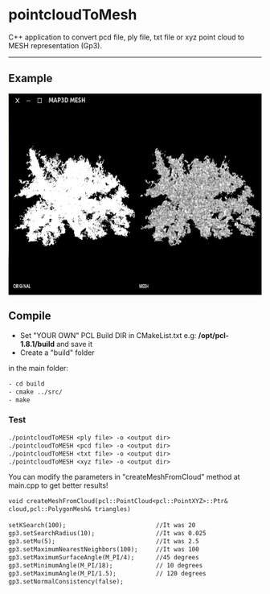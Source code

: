 # pointcloudToMesh
C++ application to convert pcd file, ply file, txt file or xyz point cloud to MESH representation (Gp3). 

-------------------
## Example
<img src="./example/mss1.png" align="center" height="400" width="700"><br>

## Compile
* Set "YOUR OWN" PCL Build DIR in CMakeList.txt e.g: **/opt/pcl-1.8.1/build** and save it
* Create a "build" folder

in the main folder:

    - cd build  
    - cmake ../src/
    - make
       
        	 
### Test

    ./pointcloudToMESH <ply file> -o <output dir>
    ./pointcloudToMESH <pcd file> -o <output dir>
    ./pointcloudToMESH <txt file> -o <output dir>
    ./pointcloudToMESH <xyz file> -o <output dir>
  
You can modify the parameters in "createMeshFromCloud" method at main.cpp to get better results!

    void createMeshFromCloud(pcl::PointCloud<pcl::PointXYZ>::Ptr& cloud,pcl::PolygonMesh& triangles)

    setKSearch(100);                         //It was 20
    gp3.setSearchRadius(10);                 //It was 0.025
    gp3.setMu(5);                            //It was 2.5
    gp3.setMaximumNearestNeighbors(100);     //It was 100
    gp3.setMaximumSurfaceAngle(M_PI/4);      //45 degrees   
    gp3.setMinimumAngle(M_PI/18);            // 10 degrees 
    gp3.setMaximumAngle(M_PI/1.5);           // 120 degrees     
    gp3.setNormalConsistency(false); 
